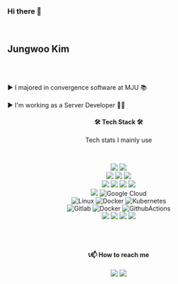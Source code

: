 ### Hi there 👋

<br>

## Jungwoo Kim

<br>

<br>

▶️  I majored in convergence software at MJU 📚 <br><br>
▶️  I'm working as a Server Developer 👨‍💻

<h4 align="center"> 🛠 Tech Stack 🛠</h4>
<p align="center"> Tech stats I mainly use</p>
</br>

<p align="center">
  
<img src="https://img.shields.io/badge/Java-007396?style=flat-square&logo=Java&logoColor=white"/>
<img src="https://img.shields.io/badge/PHP-777BB4?style=flat-square&logo=PHP&logoColor=white"/>

<br>
  
<img src="https://img.shields.io/badge/Spring-6DB33F?style=flat-square&logo=Spring&logoColor=white"/>
<img src="https://img.shields.io/badge/Spring Boot-6DB33F?style=flat-square&logo=Spring Boot&logoColor=white"/>
<img src="https://img.shields.io/badge/Hibernate-59666C?style=flat-square&logo=Hibernate&logoColor=white"/>
  
</br>

<img src="https://img.shields.io/badge/MySQL-4479A1?style=flat-square&logo=MySQL&logoColor=white"/>
<img src="https://img.shields.io/badge/MS SQL-CC2927?style=flat-square&logo=microsoftsqlserver&logoColor=white"/>
<img src="https://img.shields.io/badge/Redis-DC382D?style=flat-square&logo=Redis&logoColor=white"/>
<img src="https://img.shields.io/badge/Memcached-007396?style=flat-square&logo=Memcached&logoColor=white"/>

<br>

<img src="https://img.shields.io/badge/Amazon AWS-232F3E?style=flat-square&logo=Amazon%20AWS&logoColor=white"/>
<img alt="Google Cloud" src ="https://img.shields.io/badge/Google Cloud-4285F4?&style=flat-square&logo=Google Cloud&logoColor=white"/>

<br>

<img alt="Linux" src ="https://img.shields.io/badge/Linux-FCC624?style=flat-square&logo=Linux&logoColor=white"/> 
<img alt="Docker" src ="https://img.shields.io/badge/Docker-2496ED?style=flat-square&logo=Docker&logoColor=white"/> 
<img alt="Kubernetes" src ="https://img.shields.io/badge/Kubernetes-326CE5?style=flat-square&logo=Kubernetes&logoColor=white"/>

<br>

<img alt="Gitlab" src ="https://img.shields.io/badge/Gitlab-FC6D26?style=flat-square&logo=Gitlab&logoColor=white"/> 
<img alt="Docker" src ="https://img.shields.io/badge/Jenkins-D24939?style=flat-square&logo=Jenkins&logoColor=white"/> 
<img alt="GithubActions" src ="https://img.shields.io/badge/GithubActions-2088FF?style=flat-square&logo=GithubActions&logoColor=white"/> 

<br>

<img src="https://img.shields.io/badge/Notion-000000?style=flat-square&logo=Notion&logoColor=white"/>
<img src="https://img.shields.io/badge/Slack-4A154B?style=flat-square&logo=Slack&logoColor=white"/> 
<img src="https://img.shields.io/badge/Trello-0052CC?style=flat-square&logo=Trello&logoColor=white"/>
<img src="https://img.shields.io/badge/Jira-0052CC?style=flat-square&logo=Jira&logoColor=white"/>

<br><br>

<h4 align="center"><b>📞📫 How to reach me</b></h3>

<p align="center">
<a href="mailto:woojk0430@gmail.com"> <img src="https://img.shields.io/badge/Gmail-d14836?style=flat-square&logo=Gmail&logoColor=white&link=mailto:woojk0430@gmail.com"/></a>
<a href="https://friendshipkim97.tistory.com/"><img src="https://img.shields.io/badge/tistory-000000?style=flat-square&logo=Tistory&logoColor=white"/></a>
